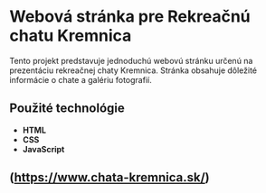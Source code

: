 # Webová stránka pre Rekreačnú chatu Kremnica

Tento projekt predstavuje jednoduchú webovú stránku určenú na prezentáciu rekreačnej chaty Kremnica. 
Stránka obsahuje dôležité informácie o chate a galériu fotografií.

## Použité technológie
- **HTML**
- **CSS**
- **JavaScript**


## (https://www.chata-kremnica.sk/)



